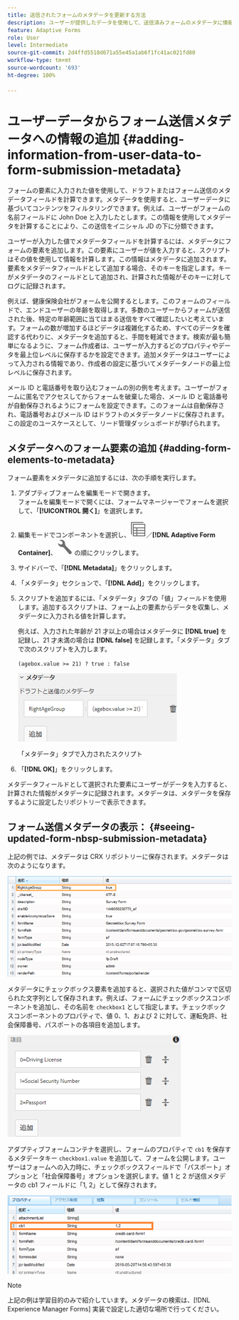```yaml
---
title: 送信されたフォームのメタデータを更新する方法
description: ユーザーが提供したデータを使用して、送信済みフォームのメタデータに情報を追加する方法を学習します。CRX リポジトリーで更新されたフォーム送信メタデータを表示する方法を詳しく説明します。
feature: Adaptive Forms
role: User
level: Intermediate
source-git-commit: 2d4ffd5518d671a55e45a1ab6f1fc41ac021fd80
workflow-type: tm+mt
source-wordcount: '693'
ht-degree: 100%

---
```



# ユーザーデータからフォーム送信メタデータへの情報の追加 {#adding-information-from-user-data-to-form-submission-metadata}

フォームの要素に入力された値を使用して、ドラフトまたはフォーム送信のメタデータフィールドを計算できます。メタデータを使用すると、ユーザーデータに基づいてコンテンツをフィルタリングできます。例えば、ユーザーがフォームの名前フィールドに John Doe と入力したとします。この情報を使用してメタデータを計算することにより、この送信をイニシャル JD の下に分類できます。

ユーザーが入力した値でメタデータフィールドを計算するには、メタデータにフォームの要素を追加します。この要素にユーザーが値を入力すると、スクリプトはその値を使用して情報を計算します。この情報はメタデータに追加されます。要素をメタデータフィールドとして追加する場合、そのキーを指定します。キーがメタデータのフィールドとして追加され、計算された情報がそのキーに対してログに記録されます。

例えば、健康保険会社がフォームを公開するとします。このフォームのフィールドで、エンドユーザーの年齢を取得します。多数のユーザーからフォームが送信された後、特定の年齢範囲に当てはまる送信をすべて確認したいと考えています。フォームの数が増加するほどデータは複雑化するため、すべてのデータを確認する代わりに、メタデータを追加すると、手間を軽減できます。検索が最も簡単になるように、フォーム作成者は、ユーザーが入力するどのプロパティやデータを最上位レベルに保存するかを設定できます。追加メタデータはユーザーによって入力される情報であり、作成者の設定に基づいてメタデータノードの最上位レベルに保存されます。

メール ID と電話番号を取り込むフォームの別の例を考えます。ユーザーがフォームに匿名でアクセスしてからフォームを破棄した場合、メール ID と電話番号が自動保存されるようにフォームを設定できます。このフォームは自動保存され、電話番号およびメール ID はドラフトのメタデータノードに保存されます。この設定のユースケースとして、リード管理ダッシュボードが挙げられます。

## メタデータへのフォーム要素の追加 {#adding-form-elements-to-metadata}

フォーム要素をメタデータに追加するには、次の手順を実行します。

1. アダプティブフォームを編集モードで開きます。\
   フォームを編集モードで開くには、フォームマネージャーでフォームを選択して、「**[!UICONTROL 開く]**」を選択します。
1. 編集モードでコンポーネントを選択し、![フィールドレベル](assets/select_parent_icon.svg)／**[!DNL Adaptive Form Container]**、![cmppr](assets/configure-icon.svg) の順にクリックします。
1. サイドバーで、「**[!DNL Metadata]**」をクリックします。
1. 「メタデータ」セクションで、「**[!DNL Add]**」をクリックします。
1. スクリプトを追加するには、「メタデータ」タブの「値」フィールドを使用します。追加するスクリプトは、フォーム上の要素からデータを収集し、メタデータに入力される値を計算します。

   例えば、入力された年齢が 21 才以上の場合はメタデータに **[!DNL true]** を記録し、21 才未満の場合は **[!DNL false]** を記録します。「メタデータ」タブで次のスクリプトを入力します。

   `(agebox.value >= 21) ? true : false`

   ![メタデータスクリプト](assets/add-element-metadata.png)

   「メタデータ」タブで入力されたスクリプト

1. 「**[!DNL OK]**」をクリックします。

メタデータフィールドとして選択された要素にユーザーがデータを入力すると、計算された情報がメタデータに記録されます。メタデータは、メタデータを保存するように設定したリポジトリーで表示できます。

## フォーム送信メタデータの表示：  {#seeing-updated-form-nbsp-submission-metadata}

上記の例では、メタデータは CRX リポジトリーに保存されます。メタデータは次のようになります。

![メタデータ](assets/metadata_entry_new.png)

メタデータにチェックボックス要素を追加すると、選択された値がコンマで区切られた文字列として保存されます。例えば、フォームにチェックボックスコンポーネントを追加し、その名前を `checkbox1` として指定します。チェックボックスコンポーネントのプロパティで、値 0、1、および 2 に対して、運転免許、社会保障番号、パスポートの各項目を追加します。

![チェックボックスに入力された複数の値の保存](assets/checkbox-metadata.png)

アダプティブフォームコンテナを選択し、フォームのプロパティで `cb1` を保存するメタデータキー `checkbox1.value` を追加して、フォームを公開します。ユーザーはフォームへの入力時に、チェックボックスフィールドで「パスポート」オプションと「社会保障番号」オプションを選択します。値 1 と 2 が送信メタデータの cb1 フィールドに「1, 2」として保存されます。

![チェックボックスフィールドで選択された複数の値のメタデータへの入力](assets/metadata-entry.png)

>[!NOTE]
>
>上記の例は学習目的のみで紹介しています。メタデータの検索は、[!DNL Experience Manager Forms] 実装で設定した適切な場所で行ってください。